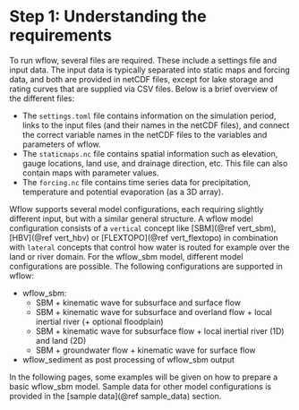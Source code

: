 # Step 1: Understanding the requirements

To run wflow, several files are required. These include a settings file and input data. The
input data is typically separated into static maps and forcing data, and both are provided
in netCDF files, except for lake storage and rating curves that are supplied via CSV files.
Below is a brief overview of the different files:

 - The `settings.toml` file contains information on the simulation period, links to the
   input files (and their names in the netCDF files), and connect the correct variable names
   in the netCDF files to the variables and parameters of wflow.
 - The `staticmaps.nc` file contains spatial information such as elevation, gauge locations,
   land use, and drainage direction, etc. This file can also contain maps with parameter
   values.
 - The `forcing.nc` file contains time series data for  precipitation, temperature and
   potential evaporation (as a 3D array).

Wflow supports several model configurations, each requiring slightly different input, but
with a similar general structure. A wflow model configuration consists of a `vertical`
concept like [SBM](@ref vert_sbm), [HBV](@ref vert_hbv) or [FLEXTOPO](@ref vert_flextopo) in
combination with `lateral` concepts that control how water is routed for example over the
land or river domain. For the wflow\_sbm model, different model configurations are possible.
The following configurations are supported in wflow:

 - wflow\_sbm:
    - SBM + kinematic wave for subsurface and surface flow
    - SBM + kinematic wave for subsurface and overland flow + local inertial river (+
      optional floodplain)
    - SBM + kinematic wave for subsurface flow + local inertial river (1D) and land (2D)
    - SBM + groundwater flow + kinematic wave for surface flow
 - wflow\_sediment as post processing of wflow\_sbm output

In the following pages, some examples will be given on how to prepare a basic wflow\_sbm
model. Sample data for other model configurations is provided in the [sample data](@ref
sample_data) section.